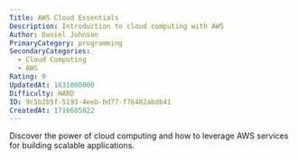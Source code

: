 ```yaml
---
Title: AWS Cloud Essentials
Description: Introduction to cloud computing with AWS
Author: Daniel Johnson
PrimaryCategory: programming
SecondaryCategories:
  - Cloud Computing
  - AWS
Rating: 9
UpdatedAt: 1631000000
Difficulty: HARD
ID: 9c5b2b5f-5193-4eeb-bd77-f76482abdb41
CreatedAt: 1716605822
---
```

Discover the power of cloud computing and how to leverage AWS services for building scalable applications.
